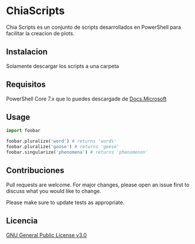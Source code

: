 # ChiaScripts

Chia Scripts es un conjunto de scripts desarrollados en PowerShell para facilitar la creacion de plots.

## Instalacion

  Solamente descargar los scripts a una carpeta

## Requisitos
  
  PowerShell Core 7.x que lo puedes descargade de [Docs.Microsoft](https://docs.microsoft.com/en-us/powershell/scripting/install/installing-powershell-core-on-windows?view=powershell-7.1)


## Usage

```python
import foobar

foobar.pluralize('word') # returns 'words'
foobar.pluralize('goose') # returns 'geese'
foobar.singularize('phenomena') # returns 'phenomenon'
```

## Contribuciones
Pull requests are welcome. For major changes, please open an issue first to discuss what you would like to change.

Please make sure to update tests as appropriate.

## Licencia
[GNU General Public License v3.0](https://choosealicense.com/licenses/gpl-3.0/)
